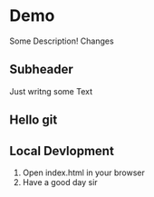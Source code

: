 # Demo

Some Description! Changes

## Subheader

Just writng some Text

## Hello git

## Local Devlopment

1. Open index.html in your browser
2. Have a good day sir
